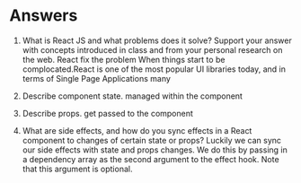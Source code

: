 # Answers

1. What is React JS and what problems does it solve? Support your answer with concepts introduced in class and from your personal research on the web.
React fix the problem When things start to be complocated.React is one of the most popular UI libraries today, and in terms of Single Page Applications many

1. Describe component state.
managed within the component 

1. Describe props.
get passed to the component 

1. What are side effects, and how do you sync effects in a React component to changes of certain state or props?
Luckily we can sync our side effects with state and props changes. We do this by passing in a dependency array as the second argument to the effect hook. Note that this argument is optional. 